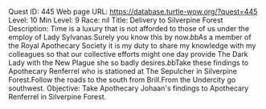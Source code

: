 Quest ID: 445
Web page URL: https://database.turtle-wow.org/?quest=445
Level: 10
Min Level: 9
Race: nil
Title: Delivery to Silverpine Forest
Description: Time is a luxury that is not afforded to those of us under the employ of Lady Sylvanas.Surely you know this by now.$b$bAs a member of the Royal Apothecary Society it is my duty to share my knowledge with my colleagues so that our collective efforts might one day provide The Dark Lady with the New Plague she so badly desires.$b$bTake these findings to Apothecary Renferrel who is stationed at The Sepulcher in Silverpine Forest.Follow the roads to the south from Brill.From the Undercity go southwest.
Objective: Take Apothecary Johaan's findings to Apothecary Renferrel in Silverpine Forest.

